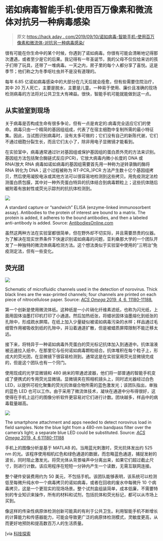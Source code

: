 # 诺如病毒智能手机:使用百万像素和微流体对抗另一种病毒感染

> 原文:[https://hack aday . com/2019/09/10/诺如病毒-智能手机-使用百万像素和微流体-对抗另一种病毒感染/](https://hackaday.com/2019/09/10/norovirus-smartphone-using-megapixels-and-microfluidics-to-fight-the-other-kind-of-virus-infection/)

很有可能在你生命中的某个时候，你遇到了诺如病毒。你很有可能会清晰地记得那次遭遇，或者至少是它的后果。我记得有一年圣诞节，我的父母不仅仅给来访的孩子们带了玩具，还带了一堆病毒。一天之内，房子里的每个人都分享了喜悦。这是季节；他们称之为冬季呕吐虫并不是没有道理的。

每年 6.85 亿诺如病毒感染中的大部分在几天后就会痊愈，但有些需要住院治疗，其中 20 万人死亡，主要是脱水，主要是儿童。一种易于使用、廉价且准确的现场检测病毒的方法将对公共卫生大有裨益。很快，智能手机可能就能做到这一点。

## 从实验室到现场

关于病毒是否构成生命有很多争论，但有一点是肯定的:病毒完全适应它们的使命。病毒只由一个精简的基因组组成，代表了在宿主细胞中复制所需的最小特征集。因此，当试图识别病毒时，没有太多可做的；它们没有自己的新陈代谢，它们不通过细胞分裂生长，而且它们太小了，除非用电子显微镜才能看到。

在实验室中，病毒通常通过针对基因组或保护基因组的蛋白质外壳的方法来识别。基因组方法包括聚合酶链式反应(PCR)，它放大病毒内微小长度的 DNA 或 RNA(放大 RNA 病毒如诺如病毒的基因组需要首先用一种称为逆转录酶的酶将 RNA 转化为 DNA；这个过程被称为 RT-PCR。)PCR 方法产生数十亿个基因组拷贝，然后使用凝胶电泳或其他方法可以很容易地检测到这些拷贝。用免疫测定法检测蛋白质包膜，其中对一种外壳蛋白特异的抗体结合到病毒颗粒上；这些抗体随后被附着有放射性或荧光示踪剂的抗抗体检测到。

[![](../Images/5af93b08a977b2b0cb875e69b4069504.png)](https://hackaday.com/wp-content/uploads/2019/08/Sandwich.png)

A standard capture or “sandwich” ELISA (enzyme-linked immunosorbent assay). Antibodies to the protein of interest are bound to a matrix. The protein is added, it adheres to the bound antibodies, and then a labeled anti-antibody is added. Source: [AntibodiesOnline.com](https://www.antibodies-online.com/resources/17/1464/an-introduction-to-elisa-part-2/)

虽然这两种方法在实验室都很简单，但在野外却不切实际，并且需要昂贵的仪器。为了解决在现实世界条件下快速识别诺如病毒的问题，亚利桑那大学的一个团队开发了一种独特的微流体病毒检测方法。这个想法类似于实验室中使用的“三明治”免疫测定法，但有一些变化。

## 荧光团

[![](../Images/d85b617894ddc7f6c73c9c1ad2b3fc7a.png)](https://hackaday.com/wp-content/uploads/2019/08/ao-2019-00772e_0001.jpeg)

Schematic of microfluidic channels used in the detection of norovirus. Thick black lines are the wax-printed channels; four channels are printed on each piece of nitrocellulose paper. Source: [*ACS Omega* 2019, 4, 6, 11180-11188.](https://pubs.acs.org/doi/10.1021/acsomega.9b00772)

第一个创新是使用微流体纸。这种纸是一小片硝化纤维素滤纸，也称为闪光纸，上面用固体油墨打印机打印了小通道。然后加热纸张，将蜡状固体油墨熔化到纸张的孔隙中，形成疏水屏障。在纸上加入少量疑似被诺如病毒污染的水样；样品通过毛细管作用被吸收到纸的孔隙中，并沿着通道扩散，但是被蜡质屏障限制不能迁移太远。

接下来，将特异于一种诺如病毒外壳蛋白的荧光标记抗体加入到通道中。抗体溶液被迅速拉入纸中，在那里它与任何诺如病毒颗粒结合。抗体堆积在每个粒子上，形成大的荧光团，在显微镜下很容易检测到。通常这是在实验室用荧光显微镜完成的，但是这个团队也有一个窍门。

使用现成的光学显微镜和 480 纳米的带通滤波器，他们将一部普通的智能手机变成了便携式的专用荧光显微镜。显微镜夹在照相机镜头上，同时滤光器经过白色 LED，以提供可视化聚集的荧光抗体缀合物所需的蓝色激发光；该团队指出，单独的蓝色 LED 也可以工作。由于采用了微流体技术，凝块在通道中分布得很好，这使得在手机上运行的图像分析软件更容易对它们进行计数。团块越多，样品中的病毒载量越高。

[![](../Images/caa34c1d59ed40d2e824316081d2be16.png)](https://hackaday.com/wp-content/uploads/2019/08/norovirus-smartphone.jpeg)

The smartphone attachment and apps needed to detect norovirus load in field samples. Note the blue light from a 480-nm bandpass filter over the camera’s light; a separate blue LED could be substituted. Source: [*ACS Omega* 2019, 4, 6,11180-11188](https://pubs.acs.org/doi/10.1021/acsomega.9b00772)

手机上的图像分析是基于 MATLAB 的。当用蓝光刺激时，荧光抗体发出约 525 nm 的光。该程序使用相机红色和绿色通道的数据，而忽略蓝色通道，捕捉发射的波长，同时阻止激发光。将荧光体从背景噪声中分离出来，如果它们超过截止尺寸，则进行计数。该应用程序在短短一分钟内产生一个读数，无需互联网连接。

整个硬件安装费用约为 50 美元，不包括手机。该团队能够表明，该系统可以检测低至每微升纯水中一个病毒拷贝的诺如病毒，或者在回收的废水中每微升 10 个病毒拷贝，这是一个更现实的现场场景。整个试剂盒组装简单，成本低廉，不需要特别的专业知识来操作，所有的材料和试剂，包括抗体和荧光标记，都可以从市场上买到。

像这样的传染性病原体检测创新可能真的有利于公共卫生。利用智能手机不断增长的计算能力和传感器能力，可能会导致更广泛的病原体检测模式，灵敏度更高，从而更好地预防和提高数百万人的生活质量。

[via [科技探索](https://techxplore.com/news/2019-08-smartphone-norovirus.html)